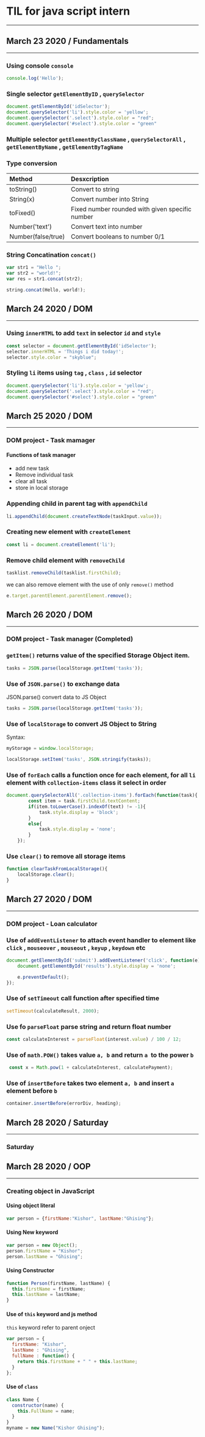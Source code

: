 # TIL for java script intern
***
## March 23  2020 / Fundamentals
---
### Using console `console`

```javascript
console.log('Hello'); 
```
### Single selector `getElementByID` , `querySelector`

```javascript
document.getElementById('idSelector');
document.querySelector('li').style.color = 'yellow';
document.querySelector('.select').style.color = "red";
document.querySelector('#select').style.color = "green"

```
### Multiple selector `getElementByClassName` , `querySelectorAll` , `getElementByName` , `getElementByTagName`

### Type conversion

| Method        | Desxcription           |
| :------------- |:-------------| 
|   toString()     | Convert to string | 
| String(x)      | Convert number into String      |
| toFixed() | Fixed number rounded with given specific number |
| Number('text') | Convert text into number |
| Number(false/true) | Convert booleans to number 0/1 |

### String Concatination `concat()`
```javascript
var str1 = "Hello ";
var str2 = "world!";
var res = str1.concat(str2);

string.concat(Hello, world!);
```
## March 24 2020 / DOM
---
### Using `innerHTML` to add `text` in selector `id` and `style`
```javascript
const selector = document.getElementById('idSelector');
selector.innerHTML = 'Things i did today!';
selector.style.color = "skyblue";
```
### Styling `li` items using `tag` , `class` , `id` selector
```javascript
document.querySelector('li').style.color = 'yellow';
document.querySelector('.select').style.color = "red";
document.querySelector('#select').style.color = "green"
```
## March 25 2020 / DOM
---
### DOM project - Task mamager
#### Functions of task manager
* add new task
* Remove individual task
* clear all task
* store in local storage

### Appending child in parent tag with `appendChild`
```javascript
li.appendChild(document.createTextNode(taskInput.value));
```
### Creating new element with `createElement`
```javascript
const li = document.createElement('li');
```
### Remove child element with `removeChild`
```javascript
tasklist.removeChild(tasklist.firstChild);
```
we can also remove element with the use of only `remove()` method
```javascript
e.target.parentElement.parentElement.remove();
```
## March 26 2020 / DOM
---
### DOM project - Task manager (Completed)
### `getItem()` returns value of the specified Storage Object item.
```javascript
tasks = JSON.parse(localStorage.getItem('tasks'));
```
### Use of `JSON.parse()` to exchange data
JSON.parse() convert data to JS Object
```javascript
tasks = JSON.parse(localStorage.getItem('tasks'));
```

### Use of `localStorage` to convert JS Object to String
Syntax: 
```javascript
myStorage = window.localStorage;

localStorage.setItem('tasks', JSON.stringify(tasks));
```
### Use of `forEach` calls a function once for each element, for all `li` element with `collection-items` class it select in order
```javascript
document.querySelectorAll('.collection-items').forEach(function(task){
        const item = task.firstChild.textContent;
        if(item.toLowerCase().indexOf(text) != -1){
            task.style.display = 'block';
        }
        else{
            task.style.display = 'none';
        }
    });
```
### Use `clear()` to remove all storage items
```javascript
function clearTaskFromLocalStorage(){
    localStorage.clear();
}
```
## March 27 2020 / DOM
---
### DOM project - Loan calculator
### Use of `addEventListener` to attach event handler to element like `click` , `mouseover` , `mouseout` , `keyup` , `keydown` etc
```javascript
document.getElementById('submit').addEventListener('click', function(e){
    document.getElementById('results').style.display = 'none';

    e.preventDefault();
});
```
### Use of `setTimeout` call function after specified time
```javascript
setTimeout(calculateResult, 2000);
```
### Use fo `parseFloat` parse string and return float number
```javascript
const calculateInterest = parseFloat(interest.value) / 100 / 12;
```
### Use of `math.POW()` takes value `a, b` and return `a `to the power `b`
```javascript
 const x = Math.pow(1 + calculateInterest, calculatePayment);
```
### Use of `insertBefore` takes two element `a, b` and insert `a` element before `b`
```javascript
container.insertBefore(errorDiv, heading);
```
## March 28 2020 / Saturday
---
### Saturday
## March 28 2020 / OOP
---
### Creating object in JavaScript
#### Using object literal
```javascript
var person = {firstName:"Kishor", lastName:"Ghising"};
```
#### Using New keyword
```javascript
var person = new Object();
person.firstName = "Kishor";
person.lastName = "Ghising";
```
#### Using Constructor
```javascript
function Person(firstName, lastName) {
  this.firstName = firstName;
  this.lastName = lastName;
}
```
#### Use of `this` keyword and js method
`this` keyword refer to parent onject

```javascript
var person = {
  firstName: "Kishor",
  lastName : "Ghising",
  fullName : function() {
    return this.firstName + " " + this.lastName;
  }
};
```
#### Use of `class`
```javascript
class Name {
  constructor(name) {
    this.FullName = name;
  }
}
myname = new Name("Kishor Ghising");
```